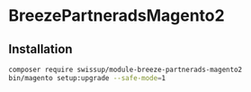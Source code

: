 # BreezePartneradsMagento2

## Installation

```bash
composer require swissup/module-breeze-partnerads-magento2
bin/magento setup:upgrade --safe-mode=1
```
